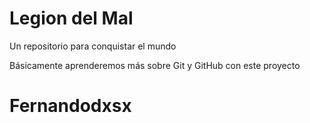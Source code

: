 # Legion del Mal
Un repositorio para conquistar el mundo

Básicamente aprenderemos más sobre Git y GitHub con este proyecto


# Fernandodxsx


